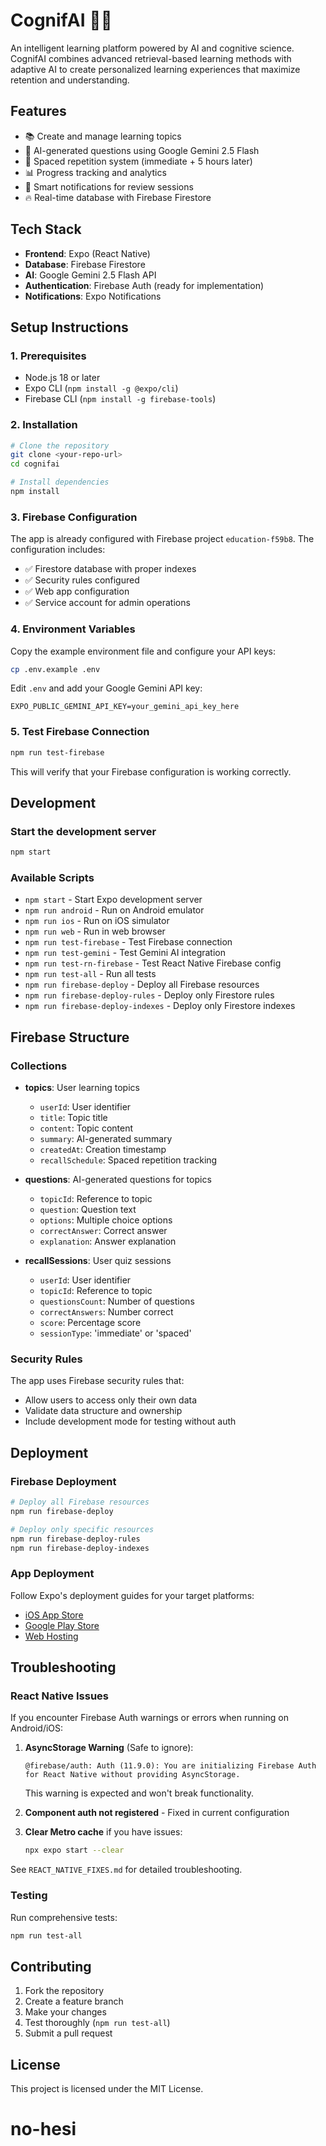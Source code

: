 # CognifAI 🧠✨

An intelligent learning platform powered by AI and cognitive science. CognifAI combines advanced retrieval-based learning methods with adaptive AI to create personalized learning experiences that maximize retention and understanding.

## Features

- 📚 Create and manage learning topics
- 🤖 AI-generated questions using Google Gemini 2.5 Flash
- 🧠 Spaced repetition system (immediate + 5 hours later)
- 📊 Progress tracking and analytics
- 🔔 Smart notifications for review sessions
- 🔥 Real-time database with Firebase Firestore

## Tech Stack

- **Frontend**: Expo (React Native)
- **Database**: Firebase Firestore
- **AI**: Google Gemini 2.5 Flash API
- **Authentication**: Firebase Auth (ready for implementation)
- **Notifications**: Expo Notifications

## Setup Instructions

### 1. Prerequisites

- Node.js 18 or later
- Expo CLI (`npm install -g @expo/cli`)
- Firebase CLI (`npm install -g firebase-tools`)

### 2. Installation

```bash
# Clone the repository
git clone <your-repo-url>
cd cognifai

# Install dependencies
npm install
```

### 3. Firebase Configuration

The app is already configured with Firebase project `education-f59b8`. The configuration includes:

- ✅ Firestore database with proper indexes
- ✅ Security rules configured
- ✅ Web app configuration
- ✅ Service account for admin operations

### 4. Environment Variables

Copy the example environment file and configure your API keys:

```bash
cp .env.example .env
```

Edit `.env` and add your Google Gemini API key:

```env
EXPO_PUBLIC_GEMINI_API_KEY=your_gemini_api_key_here
```

### 5. Test Firebase Connection

```bash
npm run test-firebase
```

This will verify that your Firebase configuration is working correctly.

## Development

### Start the development server

```bash
npm start
```

### Available Scripts

- `npm start` - Start Expo development server
- `npm run android` - Run on Android emulator
- `npm run ios` - Run on iOS simulator
- `npm run web` - Run in web browser
- `npm run test-firebase` - Test Firebase connection
- `npm run test-gemini` - Test Gemini AI integration
- `npm run test-rn-firebase` - Test React Native Firebase config
- `npm run test-all` - Run all tests
- `npm run firebase-deploy` - Deploy all Firebase resources
- `npm run firebase-deploy-rules` - Deploy only Firestore rules
- `npm run firebase-deploy-indexes` - Deploy only Firestore indexes

## Firebase Structure

### Collections

- **topics**: User learning topics
  - `userId`: User identifier
  - `title`: Topic title
  - `content`: Topic content
  - `summary`: AI-generated summary
  - `createdAt`: Creation timestamp
  - `recallSchedule`: Spaced repetition tracking

- **questions**: AI-generated questions for topics
  - `topicId`: Reference to topic
  - `question`: Question text
  - `options`: Multiple choice options
  - `correctAnswer`: Correct answer
  - `explanation`: Answer explanation

- **recallSessions**: User quiz sessions
  - `userId`: User identifier
  - `topicId`: Reference to topic
  - `questionsCount`: Number of questions
  - `correctAnswers`: Number correct
  - `score`: Percentage score
  - `sessionType`: 'immediate' or 'spaced'

### Security Rules

The app uses Firebase security rules that:
- Allow users to access only their own data
- Validate data structure and ownership
- Include development mode for testing without auth

## Deployment

### Firebase Deployment

```bash
# Deploy all Firebase resources
npm run firebase-deploy

# Deploy only specific resources
npm run firebase-deploy-rules
npm run firebase-deploy-indexes
```

### App Deployment

Follow Expo's deployment guides for your target platforms:
- [iOS App Store](https://docs.expo.dev/submit/ios/)
- [Google Play Store](https://docs.expo.dev/submit/android/)
- [Web Hosting](https://docs.expo.dev/distribution/publishing-websites/)

## Troubleshooting

### React Native Issues

If you encounter Firebase Auth warnings or errors when running on Android/iOS:

1. **AsyncStorage Warning** (Safe to ignore):
   ```
   @firebase/auth: Auth (11.9.0): You are initializing Firebase Auth for React Native without providing AsyncStorage.
   ```
   This warning is expected and won't break functionality.

2. **Component auth not registered** - Fixed in current configuration

3. **Clear Metro cache** if you have issues:
   ```bash
   npx expo start --clear
   ```

See `REACT_NATIVE_FIXES.md` for detailed troubleshooting.

### Testing

Run comprehensive tests:
```bash
npm run test-all
```

## Contributing

1. Fork the repository
2. Create a feature branch
3. Make your changes
4. Test thoroughly (`npm run test-all`)
5. Submit a pull request

## License

This project is licensed under the MIT License.
# no-hesi
